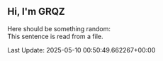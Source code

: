 ## Hi, I'm GRQZ
Here should be something random:  
This sentence is read from a file.


Last Update: 2025-05-10 00:50:49.662267+00:00
